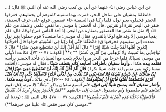 عن ابن عباس رضي ﷲ عنهما عن أبي بن كعب رضي الله عنه أن النبي ﷺ قال: (... فانطلقا يمشيان على ساحل البحر، فمرت بهما سفينة كلموهم أن يحملوهم، فعرفوا الخضر فحملوه بغير نول، فلما ركبا في السفينة جاء عصفور، فوقع على حرف السفينة، فنقر في البحر نقرة أو نقرتين، قال له الخضر: يا موسى، ما نقص علمي وعلمك من علم ﷲ إلا مثل ما نقص هذا العصفور بمنقاره من البحر، إذ أخذ الفأس فنزع لوحًا، قال: فلم يفجأ موسى إلا وقد قلع لوحًا بالقدوم، فقال له موسى: ما صنعت؟ قوم حملونا بغير نول عمدت إلى سفينتهم فخرقتها  ق﴿ فَانْطَلَقا حَتَّى إِذا رَكِبا فِي السَّفِينَةِ خَرَقَها قالَ أَخَرَقْتَها لِتُغْرِقَ أَهْلَها لَقَدْ جِئْتَ شَيْئًا إِمْرًا * قالَ أَلَمْ أَقُلْ إِنَّكَ لَنْ تَسْتَطِيعَ مَعِيَ صَبْرًا * قالَ لا تُؤاخِذْنِي بِما نَسِيتُ وَلا تُرْهِقْنِي مِنْ أَمْرِي عُسْرًا ** ﴾** [الكهف: ٧١ -- ٧٣]، فكانت الأولى من موسى نسيانًا، فلما خرجا من البحر مروا بغلام يلعب مع الصبيان، فأخذ الخضـر برأسه **فقلعه بيده** هكذا ـ **وأومأ سفيان** **بأطراف أصابعه كأنه يقطف شيئًا** ـ فقال له موسى: (أقتلت نفسا زكية بغير نفس لقد جئت شيئا نكرا ) **قَالَ أَلَمْ أَقُلْ لَكَ إِنَّكَ لَنْ تَسْتَطِيعَ مَعِيَ صَبْرًا** ***قَالَ إِنْ سَأَلْتُكَ عَنْ شَيْءٍ بَعْدَهَا فَلا تُصَاحِبْنِي قَدْ بَلَغْتَ مِنْ لَدُنِّي عُذْرًا** ***فَانْطَلَقَا حَتَّى إِذَا أَتَيَا أَهْلَ قَرْيَةٍ اسْتَطْعَمَا أَهْلَهَا فَأَبَوْا أَنْ يُضَيِّفُوهُمَا** [الكهف: ٧٤ -- ٧٧] ـ أي مائلًا ـ **أومأ بيده هكذا**، **وأشار سفيان كأنه يمسح شيئًا إلى فوق**، فلم أسمع سفيان يذكر "مائلًا" إلا مرة، قال: قوم أتيناهم فلم يطعمونا ولم يضيفونا، عمدت إلى حائطهم **فَمَرَّ الْخَضِرُ بِجِدَارٍ يُرِيدُ أَنْ يَنْقَضَّ فَأَقَامَهُ*إِنَّا دَخَلْنَا هَذِهِ الْقَرْيَةَ فَلَمْ يُطْعِمُونَا** [الكهف: ٧٧ -- ٧٨]، قال النبي ﷺ : (وددنا أن موسى كان صبر فقص ﷲ علينا من خبرهما**).**